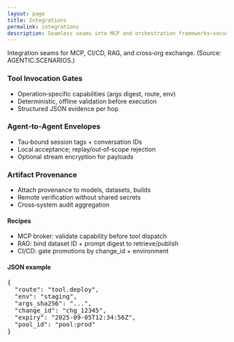 ```yaml
---
layout: page
title: Integrations
permalink: integrations
description: Seamless seams into MCP and orchestration frameworks—secure by construction.
---
```


<section class="py-6">
  <p class="text-neutral-700 dark:text-neutral-300 max-w-3xl">
    Integration seams for MCP, CI/CD, RAG, and cross‑org exchange. (Source: AGENTIC.SCENARIOS.)
  </p>

  <div class="mt-10 grid sm:grid-cols-2 lg:grid-cols-3 gap-6">
    <div class="p-6 rounded-2xl bg-white dark:bg-neutral-900 border border-neutral-200 dark:border-neutral-800 shadow-sm">
      <h3 class="font-semibold text-lg">Tool Invocation Gates</h3>
      <ul class="mt-2 space-y-2 text-sm text-neutral-700 dark:text-neutral-300 list-disc list-inside">
        <li>Operation‑specific capabilities (args digest, route, env)</li>
        <li>Deterministic, offline validation before execution</li>
        <li>Structured JSON evidence per hop</li>
      </ul>
    </div>
    <div class="p-6 rounded-2xl bg-white dark:bg-neutral-900 border border-neutral-200 dark:border-neutral-800 shadow-sm">
      <h3 class="font-semibold text-lg">Agent‑to‑Agent Envelopes</h3>
      <ul class="mt-2 space-y-2 text-sm text-neutral-700 dark:text-neutral-300 list-disc list-inside">
        <li>Tau‑bound session tags + conversation IDs</li>
        <li>Local acceptance; replay/out‑of‑scope rejection</li>
        <li>Optional stream encryption for payloads</li>
      </ul>
    </div>
    <div class="p-6 rounded-2xl bg-white dark:bg-neutral-900 border border-neutral-200 dark:border-neutral-800 shadow-sm">
      <h3 class="font-semibold text-lg">Artifact Provenance</h3>
      <ul class="mt-2 space-y-2 text-sm text-neutral-700 dark:text-neutral-300 list-disc list-inside">
        <li>Attach provenance to models, datasets, builds</li>
        <li>Remote verification without shared secrets</li>
        <li>Cross‑system audit aggregation</li>
      </ul>
    </div>
  </div>

  <div class="mt-10 grid md:grid-cols-2 gap-6">
    <div class="p-6 rounded-2xl bg-white dark:bg-neutral-900 border border-neutral-200 dark:border-neutral-800 shadow-sm">
      <h4 class="font-semibold">Recipes</h4>
      <ul class="mt-2 space-y-2 text-sm text-neutral-700 dark:text-neutral-300 list-disc list-inside">
        <li>MCP broker: validate capability before tool dispatch</li>
        <li>RAG: bind dataset ID + prompt digest to retrieve/publish</li>
        <li>CI/CD: gate promotions by change_id + environment</li>
      </ul>
    </div>
    <div class="p-6 rounded-2xl bg-white dark:bg-neutral-900 border border-neutral-200 dark:border-neutral-800 shadow-sm">
      <h4 class="font-semibold">JSON example</h4>
      <pre class="mt-2 text-xs bg-neutral-50 dark:bg-neutral-950 p-3 rounded-xl overflow-x-auto">{
  "route": "tool.deploy",
  "env": "staging",
  "args_sha256": "...",
  "change_id": "chg_12345",
  "expiry": "2025-09-05T12:34:56Z",
  "pool_id": "pool:prod"
}</pre>
    </div>
  </div>
</section>


